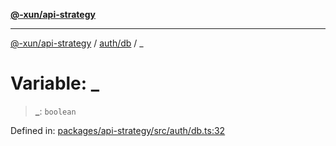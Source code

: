 [**@-xun/api-strategy**](../../README.md)

***

[@-xun/api-strategy](../../README.md) / [auth/db](README.md) / \_

# Variable: \_

> **\_**: `boolean`

Defined in: [packages/api-strategy/src/auth/db.ts:32](https://github.com/Xunnamius/api-utils/blob/80abd4a35bc71883d21e2018ef2b5a215a9a56b3/packages/api-strategy/src/auth/db.ts#L32)
